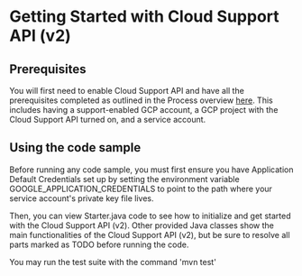 # Getting Started with Cloud Support API (v2)

## Prerequisites

You will first need to enable Cloud Support API and have all the prerequisites completed as outlined in the Process overview [here](https://cloud.google.com/support/docs/reference/v1#process-overview). This includes having a support-enabled GCP account, a GCP project with the Cloud Support API turned on, and a service account. 


## Using the code sample
Before running any code sample, you must first ensure you have Application Default Credentials set up by setting the environment variable GOOGLE_APPLICATION_CREDENTIALS to point to the path where your service account's private key file lives. 

Then, you can view Starter.java code to see how to initialize and get started with the Cloud Support API (v2). Other provided Java classes show the main functionalities of the Cloud Support API (v2), but be sure to resolve all parts marked as TODO before running the code.

You may run the test suite with the command 'mvn test'

